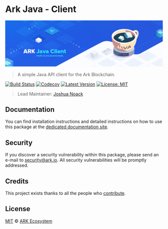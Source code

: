 # Ark Java - Client

<p align="center">
    <img src="https://github.com/ArkEcosystem/java-client/blob/master/banner.png" />
</p>

> A simple Java API client for the Ark Blockchain.

[![Build Status](https://badgen.net/github/status/ArkEcosystem/java-client)](https://github.com/ArkEcosystem/java-client/actions/)
[![Codecov](https://badgen.now.sh/codecov/c/github/arkecosystem/java-client)](https://codecov.io/gh/arkecosystem/java-client)
[![Latest Version](https://badgen.now.sh/github/release/ArkEcosystem/java-client)](https://github.com/ArkEcosystem/java-client/releases)
[![License: MIT](https://badgen.now.sh/badge/license/MIT/green)](https://opensource.org/licenses/MIT)

> Lead Maintainer: [Joshua Noack](https://github.com/supaiku0)

## Documentation

You can find installation instructions and detailed instructions on how to use this package at the [dedicated documentation site](https://docs.ark.io/sdk/clients/usage.html).

## Security

If you discover a security vulnerability within this package, please send an e-mail to security@ark.io. All security vulnerabilities will be promptly addressed.

## Credits

This project exists thanks to all the people who [contribute](../../contributors).

## License

[MIT](LICENSE) © [ARK Ecosystem](https://ark.io)
